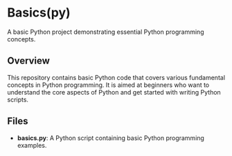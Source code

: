 # Basics(py)

A basic Python project demonstrating essential Python programming concepts.

## Overview

This repository contains basic Python code that covers various fundamental concepts in Python programming. It is aimed at beginners who want to understand the core aspects of Python and get started with writing Python scripts.

## Files

- **basics.py**: A Python script containing basic Python programming examples.
